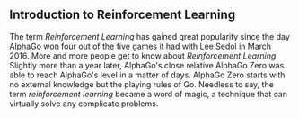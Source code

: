 
## Introduction to Reinforcement Learning


The term _Reinforcement Learning_ has gained great popularity since the day AlphaGo won four out of the five games it had with Lee Sedol in March 2016. More and more people get to know about _Reinforcement Learning_. Slightly more than a year later, AlphaGo's close relative AlphaGo Zero was able to reach AlphaGo's level in a matter of days. AlphaGo Zero starts with no external knowledge but the playing rules of Go. Needless to say, the term _reinforcement learning_ became a word of magic, a technique that can virtually solve any complicate problems.

